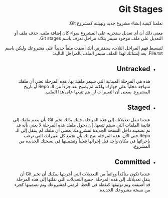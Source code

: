 <div dir="rtl">

 # Git Stages

تعلمنا كيفية إنشاء مشروع جديد وتهيئته كمشروع Git. 

معنى ذلك أن أي تعديل ستجريه على المشروع سواء كان إضافة ملف، حذف ملف أو التعديل على ملف موجود سيمر بثلاثة مراحل تعرف باسم Git stages. 

لتبسيط فهم المراحل الثلاث، سنفترض أنك أضفت ملفاً جديداً على مشروعك وليكن باسم File.txt. بعد إنشائك لهذا الملف سيمر الملف بالمراحل التالية: 

- ## Untracked
  
  هذه هي المرحلة المبدئية التي سيمر ملفك بها. هذه المرحلة تعني أن ملفك متواجد محلياً على جهازك ولكنه لم يصبح بعد جزءاً من الـ  Repo أو تاريخ المشروع.  بمعنى أن التغييرات لن يتم تتبعها على هذا الملف. 

- ## Staged
  
  عندما تنقل تعديلاتك إلى هذه المرحلة، فإنك بذلك تخبر Git بأن يضم ملفك إلى قائمة الملفات التي سيتم تتبعها. إن دخول ملفك هذه المرحلة لا يعني بأنه قد تم تضمينه داخل النسخة الجديدة لمشروعك بمعنى أن ملفك لم ينتقل إلى الـ  Repo حتى الآن. 
  هذه المرحلة تتيح لك بأن تجمع كل تغييراتك التي ترغب بإجرائها في مكان واحد قبل إجرائها فعلياً وتضمينها في نسختك الجديدة من المشروع. 


- ## Committed
  
  عندما تكون متأكداً وواثقاً من التعديلات التي أجريتها يمكنك أن تخبر  Git أن ينقل تعديلاتك إلى هذه المرحلة. جميع التعديلات  التي نقلتها إلى هذه المرحلة قد أضيفت وتم توثيقها كنقطة في الخط الزمني لمشروعك وتم تضمينها كجزء من نسخة مشروعك الجديدة. 

  


